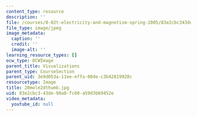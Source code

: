 ```yaml
---
content_type: resource
description: ''
file: /courses/8-02t-electricity-and-magnetism-spring-2005/83e2cbc343de98a0fc60a59d3b69452e_20mole2dthumb.jpg
file_type: image/jpeg
image_metadata:
  caption: ''
  credit: ''
  image-alt: ''
learning_resource_types: []
ocw_type: OCWImage
parent_title: Visualizations
parent_type: CourseSection
parent_uid: 3e9d053a-11ee-effa-00de-c3b42819928c
resourcetype: Image
title: 20mole2dthumb.jpg
uid: 83e2cbc3-43de-98a0-fc60-a59d3b69452e
video_metadata:
  youtube_id: null
---
```

